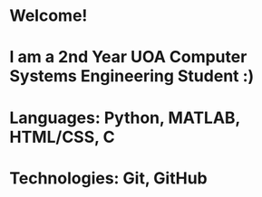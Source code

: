 # Welcome!

# I am a 2nd Year UOA Computer Systems Engineering Student :)
# Languages: Python, MATLAB, HTML/CSS, C
# Technologies: Git, GitHub
